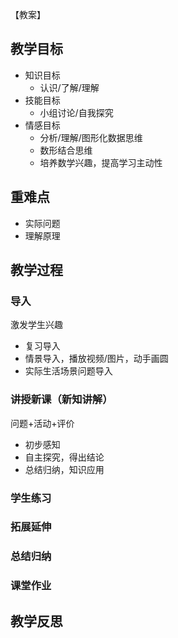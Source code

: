 【教案】

教学目标
---

- 知识目标
    - 认识/了解/理解
- 技能目标
    - 小组讨论/自我探究
- 情感目标
    - 分析/理解/图形化数据思维
    - 数形结合思维
    - 培养数学兴趣，提高学习主动性

重难点
---

- 实际问题
- 理解原理

教学过程
---

### 导入

激发学生兴趣

- 复习导入
- 情景导入，播放视频/图片，动手画圆
- 实际生活场景问题导入

### 讲授新课（新知讲解）

问题+活动+评价

- 初步感知
- 自主探究，得出结论
- 总结归纳，知识应用

### 学生练习

### 拓展延伸

### 总结归纳

### 课堂作业

教学反思
---